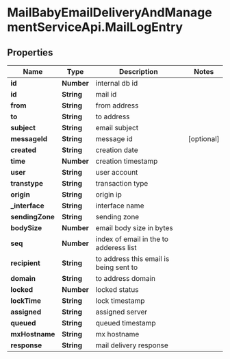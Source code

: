 # MailBabyEmailDeliveryAndManagementServiceApi.MailLogEntry

## Properties
Name | Type | Description | Notes
------------ | ------------- | ------------- | -------------
**id** | **Number** | internal db id | 
**id** | **String** | mail id | 
**from** | **String** | from address | 
**to** | **String** | to address | 
**subject** | **String** | email subject | 
**messageId** | **String** | message id | [optional] 
**created** | **String** | creation date | 
**time** | **Number** | creation timestamp | 
**user** | **String** | user account | 
**transtype** | **String** | transaction type | 
**origin** | **String** | origin ip | 
**_interface** | **String** | interface name | 
**sendingZone** | **String** | sending zone | 
**bodySize** | **Number** | email body size in bytes | 
**seq** | **Number** | index of email in the to adderess list | 
**recipient** | **String** | to address this email is being sent to | 
**domain** | **String** | to address domain | 
**locked** | **Number** | locked status | 
**lockTime** | **String** | lock timestamp | 
**assigned** | **String** | assigned server | 
**queued** | **String** | queued timestamp | 
**mxHostname** | **String** | mx hostname | 
**response** | **String** | mail delivery response | 
